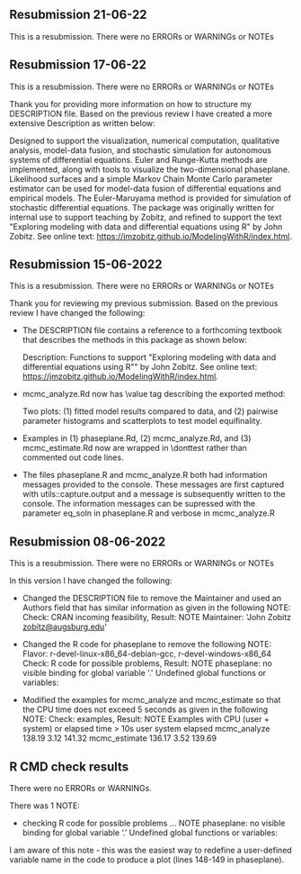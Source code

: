 ## Resubmission 21-06-22
This is a resubmission.
There were no ERRORs or WARNINGs or NOTEs

## Resubmission 17-06-22
This is a resubmission.
There were no ERRORs or WARNINGs or NOTEs

Thank you for providing more information on how to structure my DESCRIPTION file. Based on the previous review I have created a more extensive Description as written below:

  Designed to support the visualization, numerical computation, 
    qualitative analysis, model-data fusion, and stochastic simulation for 
    autonomous systems of differential equations. Euler and Runge-Kutta 
    methods are implemented, along with tools to visualize the two-dimensional
    phaseplane. Likelihood surfaces and a simple Markov Chain Monte Carlo 
    parameter estimator can be used for model-data fusion of differential 
    equations and empirical models. The Euler-Maruyama method is provided
    for simulation of stochastic differential equations. The package was 
    originally written for internal use to support teaching by Zobitz, and
    refined to support the text "Exploring modeling with data and 
    differential equations using R" by John Zobitz. See online text:
    <https://jmzobitz.github.io/ModelingWithR/index.html>.

## Resubmission 15-06-2022
This is a resubmission. 
There were no ERRORs or WARNINGs or NOTEs

Thank you for reviewing my previous submission. Based on the previous review I have changed the following:

- The DESCRIPTION file contains a reference to a forthcoming textbook that describes the methods in this package as shown below:

  Description: Functions to support "Exploring modeling with data and 
    differential equations using R"" by John Zobitz. See online text:
    <https://jmzobitz.github.io/ModelingWithR/index.html>.

- mcmc_analyze.Rd now has \value tag describing the exported method:

  Two plots: (1) fitted model results compared to data, and (2) pairwise parameter histograms and scatterplots to test model equifinality. 

- Examples in (1) phaseplane.Rd, (2) mcmc_analyze.Rd, and (3) mcmc_estimate.Rd now are wrapped in \donttest rather than commented out code lines.

- The files phaseplane.R and mcmc_analyze.R both had information messages provided to the console. These messages are first captured with utils::capture.output and a message is subsequently written to the console. The information messages can be supressed with the parameter eq_soln in phaseplane.R and verbose in mcmc_analyze.R


## Resubmission 08-06-2022
This is a resubmission. 
There were no ERRORs or WARNINGs or NOTEs

In this version I have changed the following:

* Changed the DESCRIPTION file to remove the Maintainer and used an Authors field that has similar information as given in the following NOTE:
Check: CRAN incoming feasibility, Result: NOTE
  Maintainer: 'John Zobitz <zobitz@augsburg.edu>'

* Changed the R code for phaseplane to remove the following NOTE:
Flavor: r-devel-linux-x86_64-debian-gcc, r-devel-windows-x86_64
Check: R code for possible problems, Result: NOTE
  phaseplane: no visible binding for global variable '.'
  Undefined global functions or variables:
  
* Modified the examples for mcmc_analyze and mcmc_estimate so that the CPU time does not exceed 5 seconds as given in the following NOTE:
  Check: examples, Result: NOTE
  Examples with CPU (user + system) or elapsed time > 10s
                  user system elapsed
  mcmc_analyze  138.19   3.12  141.32
  mcmc_estimate 136.17   3.52  139.69
  
## R CMD check results
There were no ERRORs or WARNINGs. 

There was 1 NOTE:

- checking R code for possible problems ... NOTE
  phaseplane: no visible binding for global variable ‘.’
  Undefined global functions or variables:
  
I am aware of this note - this was the easiest way to redefine a user-defined variable name in the code to produce a plot (lines 148-149 in phaseplane).
